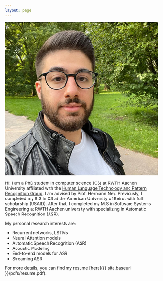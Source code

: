 ```yaml
---
layout: page
---
```


![profile-image](/images/profile/profile_image4.jpeg)

Hi! I am a PhD student in computer science (CS) at RWTH Aachen University affiliated
with the [Human Language Technology and Pattern Recognition Group](https://www-i6.informatik.rwth-aachen.de/).
I am advised by Prof. Hermann Ney.
Previously, I completed my B.S in CS at the American University of Beirut
with full scholarship (USAID).
After that, I completed my M.S in Software Systems Engineering at
RWTH Aachen university with specializing in Automatic Speech Recognition (ASR).

My personal research interests are:
- Recurrent networks, LSTMs
- Neural Attention models
- Automatic Speech Recognition (ASR)
- Acoustic Modeling
- End-to-end models for ASR
- Streaming ASR

For more details, you can find my resume [here]({{ site.baseurl }}/pdfs/resume.pdf).
